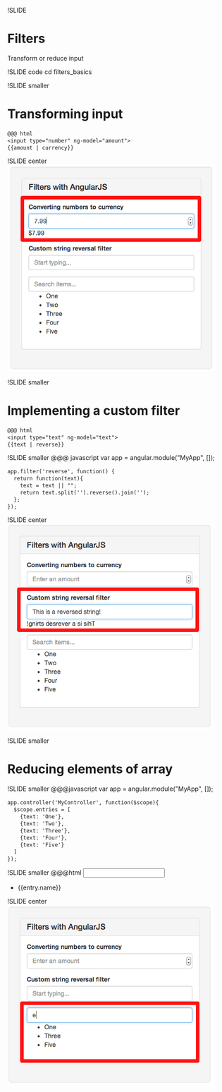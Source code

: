 !SLIDE
# Filters #
Transform or reduce input

!SLIDE code
cd filters_basics

!SLIDE smaller
# Transforming input #
    @@@ html
    <input type="number" ng-model="amount">
    {{amount | currency}}

!SLIDE center
![currency filter](currency_filter.png)

!SLIDE smaller
# Implementing a custom filter
    @@@ html
    <input type="text" ng-model="text">
    {{text | reverse}}

!SLIDE smaller
    @@@ javascript
    var app = angular.module("MyApp", []);

    app.filter('reverse', function() {
      return function(text){
        text = text || "";
        return text.split('').reverse().join('');
      };
    });

!SLIDE center
![custom filter](custom_filter.png)

!SLIDE smaller
# Reducing elements of array #

!SLIDE smaller
    @@@javascript
    var app = angular.module("MyApp", []);

    app.controller('MyController', function($scope){
      $scope.entries = [
        {text: 'One'},
        {text: 'Two'},
        {text: 'Three'},
        {text: 'Four'},
        {text: 'Five'}
      ]
    });

!SLIDE smaller
    @@@html
    <input type='text' ng:model='search'>
    <ul>
      <li ng:repeat='entry in entries | filter:search'>
        {{entry.name}}
      </li>
    </ul>

!SLIDE center
![array filter](array_filter.png)